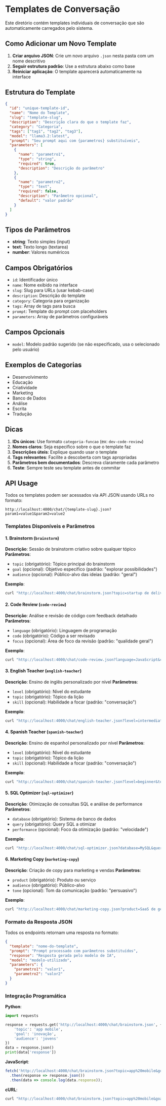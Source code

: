 # Templates de Conversação

Este diretório contém templates individuais de conversação que são automaticamente carregados pelo sistema.

## Como Adicionar um Novo Template

1. **Criar arquivo JSON**: Crie um novo arquivo `.json` nesta pasta com um nome descritivo
2. **Seguir estrutura padrão**: Use a estrutura abaixo como base
3. **Reiniciar aplicação**: O template aparecerá automaticamente na interface

## Estrutura do Template

```json
{
  "id": "unique-template-id",
  "name": "Nome do Template",
  "slug": "template-slug", 
  "description": "Descrição clara do que o template faz",
  "category": "Categoria",
  "tags": ["tag1", "tag2", "tag3"],
  "model": "llama3.2:latest",
  "prompt": "Seu prompt aqui com {parametros} substituíveis",
  "parameters": [
    {
      "name": "parametro1",
      "type": "string",
      "required": true,
      "description": "Descrição do parâmetro"
    },
    {
      "name": "parametro2", 
      "type": "text",
      "required": false,
      "description": "Parâmetro opcional",
      "default": "valor padrão"
    }
  ]
}
```

## Tipos de Parâmetros

- **string**: Texto simples (input)
- **text**: Texto longo (textarea)
- **number**: Valores numéricos

## Campos Obrigatórios

- `id`: Identificador único
- `name`: Nome exibido na interface
- `slug`: Slug para URLs (usar kebab-case)
- `description`: Descrição do template
- `category`: Categoria para organização
- `tags`: Array de tags para busca
- `prompt`: Template do prompt com placeholders
- `parameters`: Array de parâmetros configuráveis

## Campos Opcionais

- `model`: Modelo padrão sugerido (se não especificado, usa o selecionado pelo usuário)

## Exemplos de Categorias

- Desenvolvimento
- Educação  
- Criatividade
- Marketing
- Banco de Dados
- Análise
- Escrita
- Tradução

## Dicas

1. **IDs únicos**: Use formato `categoria-funcao` (ex: `dev-code-review`)
2. **Nomes claros**: Seja específico sobre o que o template faz
3. **Descrições úteis**: Explique quando usar o template
4. **Tags relevantes**: Facilite a descoberta com tags apropriadas
5. **Parâmetros bem documentados**: Descreva claramente cada parâmetro
6. **Teste**: Sempre teste seu template antes de commitar

## API Usage

Todos os templates podem ser acessados via API JSON usando URLs no formato:
```
http://localhost:4000/chat/{template-slug}.json?param1=value1&param2=value2
```

### Templates Disponíveis e Parâmetros

#### 1. Brainstorm (`brainstorm`)
**Descrição**: Sessão de brainstorm criativo sobre qualquer tópico
**Parâmetros**:
- `topic` (obrigatório): Tópico principal do brainstorm
- `goal` (opcional): Objetivo específico (padrão: "explorar possibilidades")
- `audience` (opcional): Público-alvo das ideias (padrão: "geral")

**Exemplo**:
```bash
curl "http://localhost:4000/chat/brainstorm.json?topic=startup de delivery&goal=inovação&audience=millennials"
```

#### 2. Code Review (`code-review`)
**Descrição**: Análise e revisão de código com feedback detalhado
**Parâmetros**:
- `language` (obrigatório): Linguagem de programação
- `code` (obrigatório): Código a ser revisado
- `focus` (opcional): Área de foco da revisão (padrão: "qualidade geral")

**Exemplo**:
```bash
curl "http://localhost:4000/chat/code-review.json?language=JavaScript&code=function test(){return 1}&focus=performance"
```

#### 3. English Teacher (`english-teacher`)
**Descrição**: Ensino de inglês personalizado por nível
**Parâmetros**:
- `level` (obrigatório): Nível do estudante
- `topic` (obrigatório): Tópico da lição
- `skill` (opcional): Habilidade a focar (padrão: "conversação")

**Exemplo**:
```bash
curl "http://localhost:4000/chat/english-teacher.json?level=intermediate&topic=business&skill=writing"
```

#### 4. Spanish Teacher (`spanish-teacher`)
**Descrição**: Ensino de espanhol personalizado por nível
**Parâmetros**:
- `level` (obrigatório): Nível do estudante
- `topic` (obrigatório): Tópico da lição
- `skill` (opcional): Habilidade a focar (padrão: "conversação")

**Exemplo**:
```bash
curl "http://localhost:4000/chat/spanish-teacher.json?level=beginner&topic=travel&skill=vocabulary"
```

#### 5. SQL Optimizer (`sql-optimizer`)
**Descrição**: Otimização de consultas SQL e análise de performance
**Parâmetros**:
- `database` (obrigatório): Sistema de banco de dados
- `query` (obrigatório): Query SQL a otimizar
- `performance` (opcional): Foco da otimização (padrão: "velocidade")

**Exemplo**:
```bash
curl "http://localhost:4000/chat/sql-optimizer.json?database=MySQL&query=SELECT * FROM users&performance=memory"
```

#### 6. Marketing Copy (`marketing-copy`)
**Descrição**: Criação de copy para marketing e vendas
**Parâmetros**:
- `product` (obrigatório): Produto ou serviço
- `audience` (obrigatório): Público-alvo
- `tone` (opcional): Tom da comunicação (padrão: "persuasivo")

**Exemplo**:
```bash
curl "http://localhost:4000/chat/marketing-copy.json?product=SaaS de gestão&audience=PMEs&tone=profissional"
```

### Formato da Resposta JSON

Todos os endpoints retornam uma resposta no formato:
```json
{
  "template": "nome-do-template",
  "prompt": "Prompt processado com parâmetros substituídos",
  "response": "Resposta gerada pelo modelo de IA",
  "model": "modelo-utilizado",
  "parameters": {
    "parametro1": "valor1",
    "parametro2": "valor2"
  }
}
```

### Integração Programática

**Python**:
```python
import requests

response = requests.get('http://localhost:4000/chat/brainstorm.json', {
    'topic': 'app mobile',
    'goal': 'inovação',
    'audience': 'jovens'
})
data = response.json()
print(data['response'])
```

**JavaScript**:
```javascript
fetch('http://localhost:4000/chat/brainstorm.json?topic=app%20mobile&goal=inovação&audience=jovens')
  .then(response => response.json())
  .then(data => console.log(data.response));
```

**cURL**:
```bash
curl "http://localhost:4000/chat/brainstorm.json?topic=app%20mobile&goal=inovação&audience=jovens" | jq '.response'
```